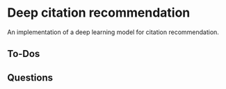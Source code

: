 # Deep citation recommendation
An implementation of a deep learning model for citation recommendation.

## To-Dos

## Questions
